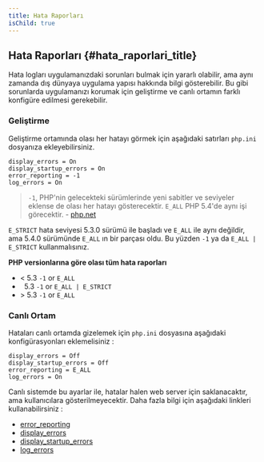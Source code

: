 ```yaml
---
title: Hata Raporları
isChild: true
---
```


## Hata Raporları {#hata_raporlari_title}

Hata logları uygulamanızdaki sorunları bulmak için yararlı olabilir, ama aynı zamanda dış dünyaya uygulama yapısı 
hakkında bilgi gösterebilir. Bu gibi sorunlarda uygulamanızı korumak için geliştirme ve canlı ortamın farklı 
konfigüre edilmesi gerekebilir.

### Geliştirme

Geliştirme ortamında olası her hatayı görmek için aşağıdaki satırları `php.ini` dosyanıza ekleyebilirsiniz. 

    display_errors = On
    display_startup_errors = On
    error_reporting = -1
    log_errors = On

> `-1`, PHP'nin gelecekteki sürümlerinde yeni sabitler ve seviyeler eklense de olası her hatayı gösterecektir. `E_ALL` PHP 5.4'de aynı işi görecektir. - [php.net](http://php.net/manual/function.error-reporting.php)

`E_STRICT` hata seviyesi 5.3.0 sürümü ile başladı ve `E_ALL` ile aynı değildir, ama 5.4.0 sürümünde `E_ALL` ın bir parçası oldu. Bu yüzden `-1` ya da `E_ALL | E_STRICT` kullanmalısınız.

**PHP versionlarına göre olası tüm hata raporları**

* &lt; 5.3 `-1` or `E_ALL`
* &nbsp; 5.3 `-1` or `E_ALL | E_STRICT`
* &gt; 5.3 `-1` or `E_ALL`

### Canlı Ortam

Hataları canlı ortamda gizelemek için `php.ini` dosyasına aşağıdaki konfigürasyonları eklemelisiniz : 

    display_errors = Off
    display_startup_errors = Off
    error_reporting = E_ALL
    log_errors = On

Canlı sistemde bu ayarlar ile, hatalar halen web server için saklanacaktır, ama kullanıcılara gösterilmeyecektir. Daha fazla bilgi 
için aşağıdaki linkleri kullanabilirsiniz :

* [error_reporting](http://php.net/manual/errorfunc.configuration.php#ini.error-reporting)
* [display_errors](http://php.net/manual/errorfunc.configuration.php#ini.display-errors)
* [display_startup_errors](http://php.net/manual/errorfunc.configuration.php#ini.display-startup-errors)
* [log_errors](http://php.net/manual/errorfunc.configuration.php#ini.log-errors)
